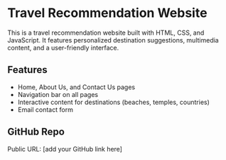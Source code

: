 
# Travel Recommendation Website

This is a travel recommendation website built with HTML, CSS, and JavaScript.
It features personalized destination suggestions, multimedia content, and a user-friendly interface.

## Features

- Home, About Us, and Contact Us pages
- Navigation bar on all pages
- Interactive content for destinations (beaches, temples, countries)
- Email contact form

## GitHub Repo

Public URL: [add your GitHub link here]
